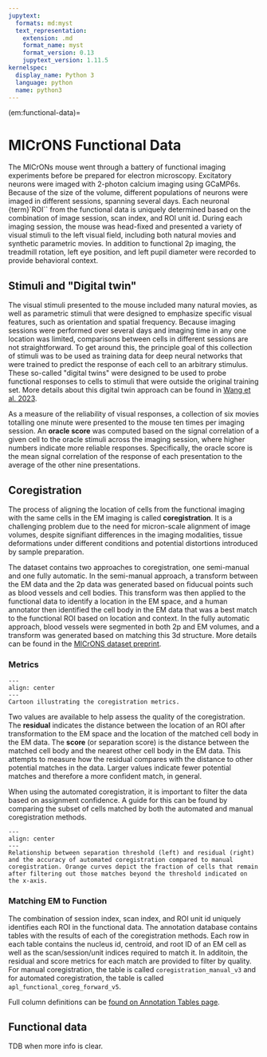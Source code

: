 ```yaml
---
jupytext:
  formats: md:myst
  text_representation:
    extension: .md
    format_name: myst
    format_version: 0.13
    jupytext_version: 1.11.5
kernelspec:
  display_name: Python 3
  language: python
  name: python3
---
```


(em:functional-data)=
# MICrONS Functional Data

The MICrONs mouse went through a battery of functional imaging experiments before be prepared for electron microscopy.
Excitatory neurons were imaged with 2-photon calcium imaging using GCaMP6s.
Because of the size of the volume, different populations of neurons were imaged in different sessions, spanning several days.
Each neuronal {term}`ROI`` from the functional data is uniquely determined based on the combination of image session, scan index, and ROI unit id.
During each imaging session, the mouse was head-fixed and presented a variety of visual stimuli to the left visual field, including both natural movies and synthetic parametric movies.
In addition to functional 2p imaging, the treadmill rotation, left eye position, and left pupil diameter were recorded to provide behavioral context.

## Stimuli and "Digital twin"

The visual stimuli presented to the mouse included many natural movies, as well as parametric stimuli that were designed to emphasize specific visual features, such as orientation and spatial frequency.
Because imaging sessions were performed over several days and imaging time in any one location was limited, comparisons between cells in different sessions are not straightforward.
To get around this, the principle goal of this collection of stimuli was to be used as training data for deep neural networks that were trained to predict the response of each cell to an arbitrary stimulus.
These so-called "digital twins" were designed to be used to probe functional responses to cells to stimuli that were outside the original training set.
More details about this digital twin approach can be found in [Wang et al. 2023](https://www.biorxiv.org/content/10.1101/2023.03.21.533548v2).

As a measure of the reliability of visual responses, a collection of six movies totalling one minute were presented to the mouse ten times per imaging session.
An **oracle score** was computed based on the signal correlation of a given cell to the oracle stimuli across the imaging session, where higher numbers indicate more reliable responses.
Specifically, the oracle score is the mean signal correlation of the response of each presentation to the average of the other nine presentations.


## Coregistration

The process of aligning the location of cells from the functional imaging with the same cells in the EM imaging is called **coregistration**.
It is a challenging problem due to the need for micron-scale alignment of image volumes, despite signifiant differences in the imaging modalities, tissue deformations under different conditions and potential distortions introduced by sample preparation.

The dataset contains two approaches to coregistration, one semi-manual and one fully automatic.
In the semi-manual approach, a transform between the EM data and the 2p data was generated based on fiducual points such as blood vessels and cell bodies.
This transform was then applied to the functional data to identify a location in the EM space, and a human annotator then identified the cell body in the EM data that was a best match to the functional ROI based on location and context.
In the fully automatic approach, blood vessels were segmented in both 2p and EM volumes, and a transform was generated based on matching this 3d structure.
More details can be found in the [MICrONS dataset preprint](https://www.biorxiv.org/content/10.1101/2021.07.28.454025v3).

### Metrics
```{figure} img/coreg-metrics.png
---
align: center
---
Cartoon illustrating the coregistration metrics.
```

Two values are available to help assess the quality of the coregistration.
The **residual** indicates the distance between the location of an ROI after transformation to the EM space and the location of the matched cell body in the EM data.
The **score** (or separation score) is the distance between the matched cell body and the nearest other cell body in the EM data.
This attempts to measure how the residual compares with the distance to other potential matches in the data.
Larger values indicate fewer potential matches and therefore a more confident match, in general.

When using the automated coregistration, it is important to filter the data based on assignment confidence.
A guide for this can be found by comparing the subset of cells matched by both the automated and manual coregistration methods.
```{figure} img/coreg-agreement.png
---
align: center
---
Relationship between separation threshold (left) and residual (right) and the accuracy of automated coregistration compared to manual coregistration. Orange curves depict the fraction of cells that remain after filtering out those matches beyond the threshold indicated on the x-axis.
```

### Matching EM to Function

The combination of session index, scan index, and ROI unit id uniquely identifies each ROI in the functional data.
The annotation database contains tables with the results of each of the coregistration methods.
Each row in each table contains the nucleus id, centroid, and root ID of an EM cell as well as the scan/session/unit indices required to match it.
In additoin, the residual and score metrics for each match are provided to filter by quality.
For manual coregistration, the table is called `coregistration_manual_v3` and for automated coregistration, the table is called `apl_functional_coreg_forward_v5`.

Full column definitions can be [found on Annotation Tables page](em:functional-coreg).

## Functional data

TDB when more info is clear.